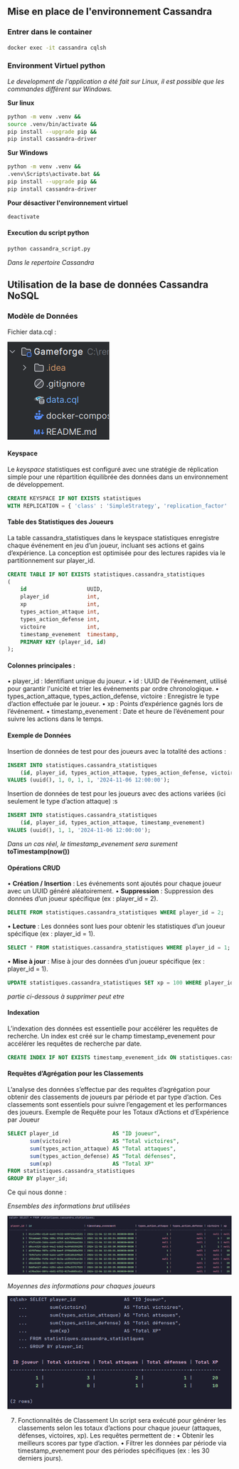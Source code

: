 ## Mise en place de l'environnement Cassandra

### Entrer dans le container

```bash
docker exec -it cassandra cqlsh
```

### Environment Virtuel python

*Le development de l'application a été fait sur Linux, il est possible que les commandes diffèrent sur Windows.*

**Sur linux**
```bash
python -m venv .venv &&
source .venv/bin/activate &&
pip install --upgrade pip &&
pip install cassandra-driver
```

**Sur Windows**
```bash
python -m venv .venv &&
.venv\Scripts\activate.bat &&
pip install --upgrade pip &&
pip install cassandra-driver
```

**Pour désactiver l'environnement virtuel**
```bash
deactivate
```

#### Execution du script python

```bash
python cassandra_script.py
```
*Dans le repertoire Cassandra*

## Utilisation de la base de données Cassandra NoSQL

### Modèle de Données
   Fichier data.cql :

![modèle de données.png](Images/mod%C3%A8le%20de%20donn%C3%A9es.png)

#### Keyspace
Le *keyspace* statistiques est configuré avec une stratégie de réplication simple pour une répartition équilibrée des données dans un environnement de développement.

```sql
CREATE KEYSPACE IF NOT EXISTS statistiques 
WITH REPLICATION = { 'class' : 'SimpleStrategy', 'replication_factor' : 1 };
```

#### Table des Statistiques des Joueurs

La table cassandra_statistiques dans le keyspace statistiques enregistre chaque événement en jeu d’un joueur, incluant ses actions et gains d’expérience. La conception est optimisée pour des lectures rapides via le partitionnement sur player_id.

```sql
CREATE TABLE IF NOT EXISTS statistiques.cassandra_statistiques
(
    id                   UUID,
    player_id            int,
    xp                   int,
    types_action_attaque int,
    types_action_defense int,
    victoire             int,
    timestamp_evenement  timestamp,
    PRIMARY KEY (player_id, id)
);
```

#### Colonnes principales :

• player_id : Identifiant unique du joueur.
• id : UUID de l'événement, utilisé pour garantir l'unicité et trier les événements par ordre chronologique.
• types_action_attaque, types_action_defense, victoire : Enregistre le type d’action effectuée par le joueur.
• xp : Points d’expérience gagnés lors de l’événement.
• timestamp_evenement : Date et heure de l’événement pour suivre les actions dans le temps.

#### Exemple de Données

Insertion de données de test pour des joueurs avec la totalité des actions :

```sql
INSERT INTO statistiques.cassandra_statistiques
    (id, player_id, types_action_attaque, types_action_defense, victoire, timestamp_evenement)
VALUES (uuid(), 1, 0, 1, 1, '2024-11-06 12:00:00');
```

Insertion de données de test pour les joueurs avec des actions variées (ici seulement le type d’action attaque) :s
```sql
INSERT INTO statistiques.cassandra_statistiques
    (id, player_id, types_action_attaque, timestamp_evenement)
VALUES (uuid(), 1, 1, '2024-11-06 12:00:00');
```
*Dans un cas réel, le timestamp_evenement sera surement* **toTimestamp(now())**

#### Opérations CRUD
   • **Création / Insertion** : Les événements sont ajoutés pour chaque joueur avec un UUID généré aléatoirement.
   • **Suppression** : Suppression des données d’un joueur spécifique (ex : player_id = 2).
 ```sql
 DELETE FROM statistiques.cassandra_statistiques WHERE player_id = 2;
 ```

   • **Lecture** : Les données sont lues pour obtenir les statistiques d’un joueur spécifique (ex : player_id = 1).
  ```sql
  SELECT * FROM statistiques.cassandra_statistiques WHERE player_id = 1;
  ```

   • **Mise à jour** : Mise à jour des données d’un joueur spécifique (ex : player_id = 1).
 ```sql
 UPDATE statistiques.cassandra_statistiques SET xp = 100 WHERE player_id = 1;
 ```

*partie ci-dessous à supprimer peut etre*
#### Indexation
L’indexation des données est essentielle pour accélérer les requêtes de recherche. 
Un index est créé sur le champ timestamp_evenement pour accélérer les requêtes de recherche par date.

```sql
CREATE INDEX IF NOT EXISTS timestamp_evenement_idx ON statistiques.cassandra_statistiques (timestamp_evenement);
```

#### Requêtes d’Agrégation pour les Classements
L’analyse des données s’effectue par des requêtes d’agrégation pour obtenir des classements de joueurs par période et par type d’action. Ces classements sont essentiels pour suivre l’engagement et les performances des joueurs.
Exemple de Requête pour les Totaux d’Actions et d’Expérience par Joueur

```sql
SELECT player_id                 AS "ID joueur",
       sum(victoire)             AS "Total victoires",
       sum(types_action_attaque) AS "Total attaques",
       sum(types_action_defense) AS "Total défenses",
       sum(xp)                   AS "Total XP"
FROM statistiques.cassandra_statistiques
GROUP BY player_id;
```

Ce qui nous donne :

*Ensembles des informations brut utilisées*

![img.png](Images/donnees_brut.png)

*Moyennes des informations pour chaques joueurs*

![img.png](Images/retour_moyenne.png)


7. Fonctionnalités de Classement
   Un script sera exécuté pour générer les classements selon les totaux d’actions pour chaque joueur (attaques, défenses, victoires, xp). Les requêtes permettent de :
   • Obtenir les meilleurs scores par type d’action.
   • Filtrer les données par période via timestamp_evenement pour des périodes spécifiques (ex : les 30 derniers jours).
